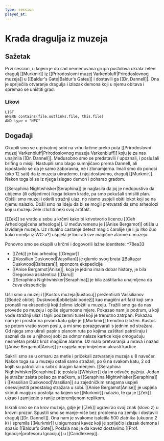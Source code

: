 ```yaml
---
type: session
played_at: 
---
```

# Krađa dragulja iz muzeja

## Sažetak

Prvi session, u kojem je do sad neimenovana grupa pustolova ukrala zeleni dragulj [[Murkmir]] iz [[Prirodoslovni muzej Varkenbluff|Prirodoslovnog muzeja]] u [[Baldur's Gate|Baldur's Gateu]] i dostavili ga [[Dr. Dannell]]. Ona je spriječila otvaranje dragulja i izlazak demona koji u njemu obitava i spremao se uništiti grad.

### Likovi

```dataview
LIST 
WHERE contains(file.outlinks.file, this.file)
AND type = "NPC"
```

## Događaji

Okupili smo se u privatnoj sobi na vrhu krčme preko puta [[Prirodoslovni muzej Varkenbluff|Prirodoslovnog muzeja Varkenbluff]] koju je za nas unajmila [[Dr. Dannell]]. Međusobno smo se predstavili / upoznali, i poslušali brifing o misiji. Nastupili smo blago sumnjičavo prema Dannell, ali ispostavilo se da je samo zaboravna, ne i zlonamjerna. Imali smo do ponoći (oko 12 sati) da iz muzeja ukrademo, i njoj dostavimo, dragulj [[Murkmir]]. Nakon toga bi se iz njega izlegao demon i poharao gradom.

[[Seraphina Nightwhisker|Seraphina]] je naglasila da joj je nedopustivo da ubijemo (ili ozlijedimo) ikoga tokom krađe, pa smo pokušali smisliti plan. Obišli smo muzej i otkrili stražnji ulaz, no nismo uspjeli obiti lokot koji se na njemu nalazio. Došli smo na ideju da bi se mogli pretvarati da smo arheolozi koji u muzeju žele izložiti neki svoj artifakt.

[[Zek]] se vratio u sobu u krčmi kako bi krivotvorio licencu [[Ceh Arheologa|ceha arheologa]]. U međuvremenu je [[Anise Bergamot]] otišla u izviđanje muzeja. Uz ritualno castanje detect magic čarolije (je li ju itko čuo kako mrmlja iz WC-a?) uspjela je locirati sve magične alarme u muzeju.

Ponovno smo se okupili u krčmi i dogovorili lažne identitete: ^78ea33

- [[Zek]] je bio arheolog [[Gregor]]
- [[Vassilian Duskwood|Vassilian]] je glumio svog brata [[Baltazar Duskwood|Baltazara]], sponzora ekspedicije
- [[Anise Bergamot|Anise]], koja je jedina imala dobar history, je bila Gregorova asistentica [[Daru]]
- [[Seraphina Nightwhisker|Seraphina]] je bila zaštitarka unajmljena da čuva ekspediciju

Ušli smo u muzej i [[Kustos muzeja|kustosu]] prezentirati Vassilianov [[Bodež obitelji Duskwood|obiteljski bodež]] kao magični artifakt koji smo pronašli na ekspediciji koji želimo izložiti u muzeju. Tražili smo ga da nas provede po muzeju i opiše sigurnosne mjere. Pokazao nam je podrum, u koji vode stražnji ulaz i tajni podzemni tunel koji je trenutno zatrpan. Pokazao nam je i prostor na prvom katu gdje je [[Murkmir]] trenutno izložen. Kustos se potom vratio svom poslu, a mi smo porazgovarali s jednim od stražara. Od njega smo ukrali papir s planom ruta po kojima zaštitari patroliraju i saznali da se u njihovoj sobi za odmor nalaze kartice koje omogućuju nesmetan prolaz kroz magične alarme. Uz malo pretvaranja u mrava i nazad [[Anise Bergamot|Anise]] je uspjela neprimijećeno ukrasti kartice.

Sakrili smo se u ormaru za metle i pričekali zatvaranje muzeja u 8 navečer. Nakon toga su u muzeju ostali samo stražari, po 6 na svakom katu, 2 od kojih su patrolirali u sobi s dragim kamenjem. [[Seraphina Nightwhisker|Seraphina]] je poslala [[Whisker]] da im odvuče pažnju. Jedan je stražar zaista pošao za mačkom, a [[Seraphina Nightwhisker|Seraphina]] i [[Vassilian Duskwood|Vassilian]] su zajedničkim snagama uspjeli onesvijestiti preostalog stražara u sobi. [[Anise Bergamot|Anise]] je uspjela skinuti magiju s postolja na kojem se [[Murkmir]] nalazio, te ga je [[Zek]] ukrao i zamijenio s ranije pripremljenom replikom.

Iskrali smo se na krov muzeja, gdje je [[Zek]] ugravirao svoj znak (slovo z) u krovni prozor. Spustili smo se manje-više bez problema na zemlju i dostavili dragulj [[Dr. Dannell]]. Ona nam je svakome isplatila 500 zlatnika (ukupno 2 k) i spremila [[Murkmir]] u sigurnosni kavez koji je spriječio izlazak demona i spasio [[Baldur's Gate]]. Poslala nas je da kavez dostavimo [[Prof. Ignacije|profesoru Ignaciju]] u [[Candlekeep]].